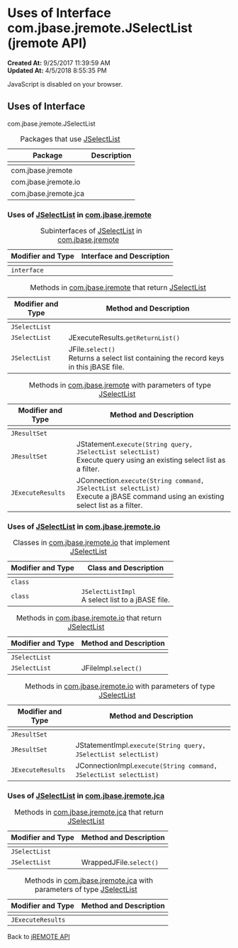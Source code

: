 # Uses of Interface com.jbase.jremote.JSelectList (jremote API)

**Created At:** 9/25/2017 11:39:59 AM  
**Updated At:** 4/5/2018 8:55:35 PM  

<script type="text/javascript"><!--
    try {
        if (location.href.indexOf('is-external=true') == -1) {
            parent.document.title="Uses of Interface com.jbase.jremote.JSelectList (jremote   API)";
        }
    }
    catch(err) {
    }
//--></script><noscript><div>JavaScript is disabled on your browser.</div></noscript><!-- ========= START OF TOP NAVBAR ======= -->
<!--   -->

<script type="text/javascript"><!--
  allClassesLink = document.getElementById("allclasses_navbar_top");
  if(window==top) {
    allClassesLink.style.display = "block";
  }
  else {
    allClassesLink.style.display = "none";
  }
  //--></script>
<!--   -->
<!-- ========= END OF TOP NAVBAR ========= -->
## Uses of Interface
com.jbase.jremote.JSelectList

| Package<br> | Description<br> |
| --- | --- |
<caption>&nbsp;<span>Packages that use <a href="/39248-jremote/com_jbase_jremote_jselectlist" title="interface in com.jbase.jremote">JSelectList</a></span><span class="tabEnd">&nbsp;</span>&nbsp;</caption>| com.jbase.jremote<br> |  <br> |
| com.jbase.jremote.io<br> |  <br> |
| com.jbase.jremote.jca<br> |  <br> |




<!--   -->

### Uses of [JSelectList](/39248-jremote/com_jbase_jremote_jselectlist "interface in com.jbase.jremote") in [com.jbase.jremote](/30312-jagent/jremote-api)


| Modifier and Type<br> | Interface and Description<br> |
| --- | --- |
<caption>&nbsp;<span>Subinterfaces of <a href="/39248-jremote/com_jbase_jremote_jselectlist" title="interface in com.jbase.jremote">JSelectList</a> in <a href="/30312-jagent/jremote-api">com.jbase.jremote</a></span><span class="tabEnd">&nbsp;</span>&nbsp;</caption>| `interface `<br> | `JCursor`<br>A cursor to a jBASE file.<br> |



| Modifier and Type<br> | Method and Description<br> |
| --- | --- |
<caption>&nbsp;<span>Methods in <a href="/30312-jagent/jremote-api">com.jbase.jremote</a> that return <a href="/39248-jremote/com_jbase_jremote_jselectlist" title="interface in com.jbase.jremote">JSelectList</a></span><span class="tabEnd">&nbsp;</span>&nbsp;</caption>| `JSelectList`<br> | JConnection.`createSelectList(JDynArray jd)`<br>Create a select list object from an existing dynamic array containing a list of keys separated by attribute markers.<br> |
| `JSelectList`<br> | JExecuteResults.`getReturnList()` <br> |
| `JSelectList`<br> | JFile.`select()`<br>Returns a select list containing the record keys in this jBASE file.<br> |



| Modifier and Type<br> | Method and Description<br> |
| --- | --- |
<caption>&nbsp;<span>Methods in <a href="/30312-jagent/jremote-api">com.jbase.jremote</a> with parameters of type <a href="/39248-jremote/com_jbase_jremote_jselectlist" title="interface in com.jbase.jremote">JSelectList</a></span><span class="tabEnd">&nbsp;</span>&nbsp;</caption>| `JResultSet`<br> | JStatement.`execute(JDynArray queries, JSelectList selectList)`<br>Execute query using an existing select list as a filter.<br> |
| `JResultSet`<br> | JStatement.`execute(String query, JSelectList selectList)`<br>Execute query using an existing select list as a filter.<br> |
| `JExecuteResults`<br> | JConnection.`execute(String command, JSelectList selectList)`<br>Execute a jBASE command using an existing select list as a filter.<br> |




<!--   -->

### Uses of [JSelectList](/39248-jremote/com_jbase_jremote_jselectlist "interface in com.jbase.jremote") in [com.jbase.jremote.io](/39250-io/com_jbase_jremote_io_package-summary)


| Modifier and Type<br> | Class and Description<br> |
| --- | --- |
<caption>&nbsp;<span>Classes in <a href="/39250-io/com_jbase_jremote_io_package-summary">com.jbase.jremote.io</a> that implement <a href="/39248-jremote/com_jbase_jremote_jselectlist" title="interface in com.jbase.jremote">JSelectList</a></span><span class="tabEnd">&nbsp;</span>&nbsp;</caption>| `class `<br> | `JCursorImpl`<br>A cursor to a jBASE file.<br> |
| `class `<br> | `JSelectListImpl`<br>A select list to a jBASE file.<br> |



| Modifier and Type<br> | Method and Description<br> |
| --- | --- |
<caption>&nbsp;<span>Methods in <a href="/39250-io/com_jbase_jremote_io_package-summary">com.jbase.jremote.io</a> that return <a href="/39248-jremote/com_jbase_jremote_jselectlist" title="interface in com.jbase.jremote">JSelectList</a></span><span class="tabEnd">&nbsp;</span>&nbsp;</caption>| `JSelectList`<br> | JConnectionImpl.`createSelectList(JDynArray jd)` <br> |
| `JSelectList`<br> | JFileImpl.`select()` <br> |



| Modifier and Type<br> | Method and Description<br> |
| --- | --- |
<caption>&nbsp;<span>Methods in <a href="/39250-io/com_jbase_jremote_io_package-summary">com.jbase.jremote.io</a> with parameters of type <a href="/39248-jremote/com_jbase_jremote_jselectlist" title="interface in com.jbase.jremote">JSelectList</a></span><span class="tabEnd">&nbsp;</span>&nbsp;</caption>| `JResultSet`<br> | JStatementImpl.`execute(JDynArray queries, JSelectList selectList)` <br> |
| `JResultSet`<br> | JStatementImpl.`execute(String query, JSelectList selectList)` <br> |
| `JExecuteResults`<br> | JConnectionImpl.`execute(String command, JSelectList selectList)` <br> |




<!--   -->

### Uses of [JSelectList](/39248-jremote/com_jbase_jremote_jselectlist "interface in com.jbase.jremote") in [com.jbase.jremote.jca](/39258-jca/com_jbase_jremote_jca_package-summary)


| Modifier and Type<br> | Method and Description<br> |
| --- | --- |
<caption>&nbsp;<span>Methods in <a href="/39258-jca/com_jbase_jremote_jca_package-summary">com.jbase.jremote.jca</a> that return <a href="/39248-jremote/com_jbase_jremote_jselectlist" title="interface in com.jbase.jremote">JSelectList</a></span><span class="tabEnd">&nbsp;</span>&nbsp;</caption>| `JSelectList`<br> | WrappedJConnection.`createSelectList(JDynArray jd)` <br> |
| `JSelectList`<br> | WrappedJFile.`select()` <br> |



| Modifier and Type<br> | Method and Description<br> |
| --- | --- |
<caption>&nbsp;<span>Methods in <a href="/39258-jca/com_jbase_jremote_jca_package-summary">com.jbase.jremote.jca</a> with parameters of type <a href="/39248-jremote/com_jbase_jremote_jselectlist" title="interface in com.jbase.jremote">JSelectList</a></span><span class="tabEnd">&nbsp;</span>&nbsp;</caption>| `JExecuteResults`<br> | WrappedJConnection.`execute(String command, JSelectList selectList)` <br> |
<!-- ======= START OF BOTTOM NAVBAR ====== -->
<!--   -->



Back to [jREMOTE API](com_jbase_jremote_package-summary)


